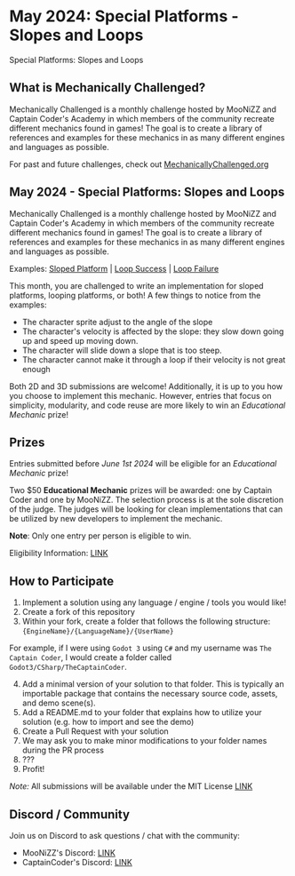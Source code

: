 # May 2024: Special Platforms - Slopes and Loops
Special Platforms: Slopes and Loops

## What is Mechanically Challenged?

Mechanically Challenged is a monthly challenge hosted by MooNiZZ and Captain
Coder's Academy in which members of the community recreate different mechanics
found in games! The goal is to create a library of references and examples for
these mechanics in as many different engines and languages as possible.

For past and future challenges, check out
[MechanicallyChallenged.org](https://mechanicallychallenged.org)

## May 2024 - Special Platforms: Slopes and Loops

Mechanically Challenged is a monthly challenge hosted by MooNiZZ and Captain
Coder's Academy in which members of the community recreate different mechanics
found in games! The goal is to create a library of references and examples for
these mechanics in as many different engines and languages as possible.

Examples: [Sloped Platform](sonic-sloped-platform.gif) | [Loop Success](sonic-success-loop.gif) | [Loop Failure](sonic-fail-loop.gif)

This month, you are challenged to write an implementation for sloped platforms,
looping platforms, or both! A few things to notice from the examples:

* The character sprite adjust to the angle of the slope
* The character's velocity is affected by the slope: they slow down going up and
  speed up moving down.
* The character will slide down a slope that is too steep.
* The character cannot make it through a loop if their velocity is not great
  enough

Both 2D and 3D submissions are welcome! Additionally, it is up to you how you
choose to implement this mechanic. However, entries that focus on simplicity,
modularity, and code reuse are more likely to win an *Educational Mechanic*
prize!

## Prizes

Entries submitted before *June 1st 2024* will be eligible for an
*Educational Mechanic* prize!

Two $50 <b>Educational Mechanic</b> prizes will be awarded: one by Captain Coder
and one by MooNiZZ. The selection process is at the sole discretion of the
judge. The judges will be looking for clean implementations that can be utilized
by new developers to implement the mechanic.

**Note**: Only one entry per person is eligible to win.

Eligibility Information: [LINK](Eligibility.md)

## How to Participate

1. Implement a solution using any language / engine / tools you would like!
2. Create a fork of this repository
3. Within your fork, create a folder that follows the following structure:
   `{EngineName}/{LanguageName}/{UserName}`

For example, if I were using `Godot 3` using `C#` and my username was `The
Captain Coder`, I would create a folder called `Godot3/CSharp/TheCaptainCoder`.

4. Add a minimal version of your solution to that folder. This is typically an
   importable package that contains the necessary source code, assets, and demo
   scene(s).
5. Add a README.md to your folder that explains how to utilize your solution
   (e.g. how to import and see the demo)
6. Create a Pull Request with your solution
7. We may ask you to make minor modifications to your folder names during the PR
   process
8. ???
9.  Profit!

*Note:* All submissions will be available under the MIT License
[LINK](LICENSE.md)

## Discord / Community

Join us on Discord to ask questions / chat with the community:

* MooNiZZ's Discord: [LINK](https://discord.gg/nE84TGeWuU)
* CaptainCoder's Discord: [LINK](https://discord.gg/Ef2TdQGKh7)